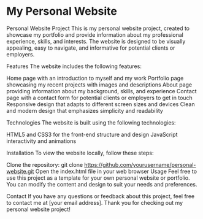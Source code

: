 # My Personal Website
Personal Website Project
This is my personal website project, created to showcase my portfolio and provide information about my professional experience, skills, and interests. The website is designed to be visually appealing, easy to navigate, and informative for potential clients or employers.

Features
The website includes the following features:

Home page with an introduction to myself and my work
Portfolio page showcasing my recent projects with images and descriptions
About page providing information about my background, skills, and experience
Contact page with a contact form for potential clients or employers to get in touch
Responsive design that adapts to different screen sizes and devices
Clean and modern design that emphasizes simplicity and readability

Technologies
The website is built using the following technologies:

HTML5 and CSS3 for the front-end structure and design
JavaScript interactivity and animations

Installation
To view the website locally, follow these steps:

Clone the repository: git clone https://github.com/yourusername/personal-website.git
Open the index.html file in your web browser
Usage
Feel free to use this project as a template for your own personal website or portfolio. You can modify the content and design to suit your needs and preferences.


Contact
If you have any questions or feedback about this project, feel free to contact me at [your email address]. Thank you for checking out my personal website project!